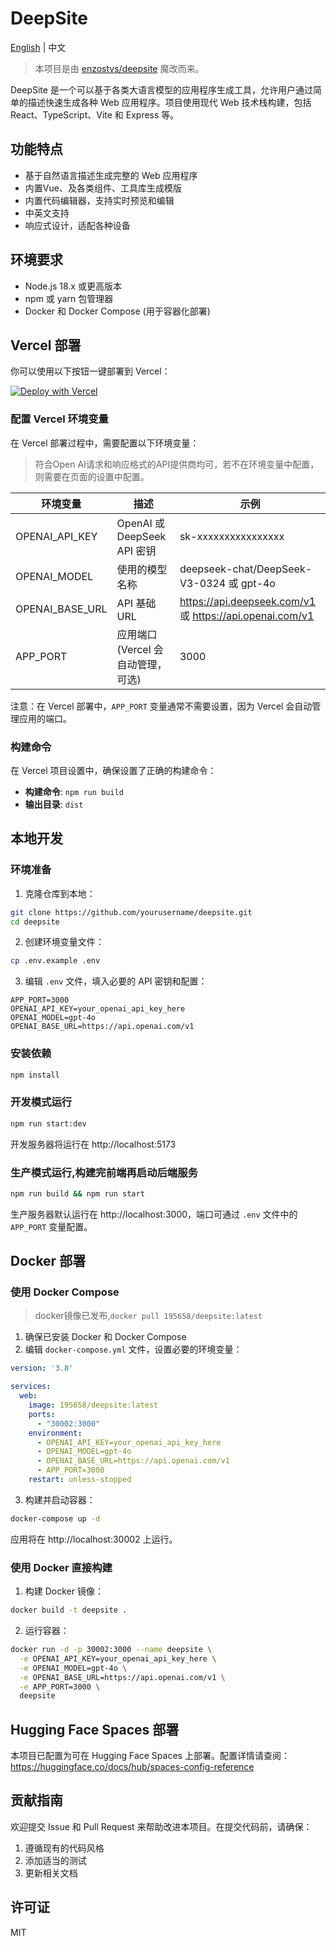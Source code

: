 # DeepSite

[English](./README.en.md) | 中文

> 本项目是由 [enzostvs/deepsite](https://huggingface.co/spaces/enzostvs/deepsite) 魔改而来。

DeepSite 是一个可以基于各类大语言模型的应用程序生成工具，允许用户通过简单的描述快速生成各种 Web 应用程序。项目使用现代 Web 技术栈构建，包括 React、TypeScript、Vite 和 Express 等。

## 功能特点

- 基于自然语言描述生成完整的 Web 应用程序
- 内置Vue、及各类组件、工具库生成模版
- 内置代码编辑器，支持实时预览和编辑
- 中英文支持
- 响应式设计，适配各种设备

## 环境要求

- Node.js 18.x 或更高版本
- npm 或 yarn 包管理器
- Docker 和 Docker Compose (用于容器化部署)

## Vercel 部署

你可以使用以下按钮一键部署到 Vercel：

[![Deploy with Vercel](https://vercel.com/button)](https://vercel.com/new/clone?https://github.com/kiritoko1029/deepsite)

### 配置 Vercel 环境变量

在 Vercel 部署过程中，需要配置以下环境变量：
> 符合Open AI请求和响应格式的API提供商均可，若不在环境变量中配置，则需要在页面的设置中配置。

| 环境变量 | 描述 | 示例 |
|---------|------|------|
| OPENAI_API_KEY | OpenAI 或 DeepSeek API 密钥 | sk-xxxxxxxxxxxxxxxx |
| OPENAI_MODEL | 使用的模型名称 | deepseek-chat/DeepSeek-V3-0324 或 gpt-4o |
| OPENAI_BASE_URL | API 基础 URL | https://api.deepseek.com/v1 或 https://api.openai.com/v1 |
| APP_PORT | 应用端口 (Vercel 会自动管理，可选) | 3000 |

注意：在 Vercel 部署中，`APP_PORT` 变量通常不需要设置，因为 Vercel 会自动管理应用的端口。

### 构建命令

在 Vercel 项目设置中，确保设置了正确的构建命令：

- **构建命令**: `npm run build`
- **输出目录**: `dist`

## 本地开发

### 环境准备

1. 克隆仓库到本地：

```bash
git clone https://github.com/yourusername/deepsite.git
cd deepsite
```

2. 创建环境变量文件：

```bash
cp .env.example .env
```

3. 编辑 `.env` 文件，填入必要的 API 密钥和配置：

```
APP_PORT=3000
OPENAI_API_KEY=your_openai_api_key_here
OPENAI_MODEL=gpt-4o
OPENAI_BASE_URL=https://api.openai.com/v1
```

### 安装依赖

```bash
npm install
```

### 开发模式运行

```bash
npm run start:dev
```

开发服务器将运行在 http://localhost:5173

### 生产模式运行,构建完前端再启动后端服务
```bash
npm run build && npm run start
```
生产服务器默认运行在 http://localhost:3000，端口可通过 `.env` 文件中的 `APP_PORT` 变量配置。

## Docker 部署

### 使用 Docker Compose
> docker镜像已发布,`docker pull 195658/deepsite:latest`

1. 确保已安装 Docker 和 Docker Compose
2. 编辑 `docker-compose.yml` 文件，设置必要的环境变量：

```yaml
version: '3.8'

services:
  web:
    image: 195658/deepsite:latest
    ports:
      - "30002:3000"
    environment:
      - OPENAI_API_KEY=your_openai_api_key_here
      - OPENAI_MODEL=gpt-4o
      - OPENAI_BASE_URL=https://api.openai.com/v1
      - APP_PORT=3000
    restart: unless-stopped
```

3. 构建并启动容器：

```bash
docker-compose up -d
```

应用将在 http://localhost:30002 上运行。

### 使用 Docker 直接构建

1. 构建 Docker 镜像：

```bash
docker build -t deepsite .
```

2. 运行容器：

```bash
docker run -d -p 30002:3000 --name deepsite \
  -e OPENAI_API_KEY=your_openai_api_key_here \
  -e OPENAI_MODEL=gpt-4o \
  -e OPENAI_BASE_URL=https://api.openai.com/v1 \
  -e APP_PORT=3000 \
  deepsite
```

## Hugging Face Spaces 部署

本项目已配置为可在 Hugging Face Spaces 上部署。配置详情请查阅：
https://huggingface.co/docs/hub/spaces-config-reference

## 贡献指南

欢迎提交 Issue 和 Pull Request 来帮助改进本项目。在提交代码前，请确保：

1. 遵循现有的代码风格
2. 添加适当的测试
3. 更新相关文档

## 许可证

MIT
